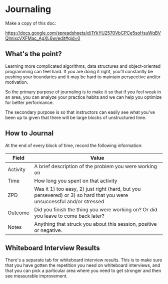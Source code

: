 # Journaling

Make a copy of this doc:

https://docs.google.com/spreadsheets/d/1YkYU2570VbCPCe5soHsuWqBVQlmixcVXFMac_AgXL6w/edit#gid=0

## What's the point?

Learning more complicated algorithms, data structures and object-oriented programming can feel hard.  If you are doing it right, you'll constantly be pushing your boundaries and it may be hard to maintain perspective and/or motivation.

So the primary purpose of journaling is to make it so that if you feel weak in an area, you can analyze your practice habits and we can help you optimize for better performance.

The secondary purpose is so that instructors can easily see what you've been up to given that there will be large blocks of unstructured time.

## How to Journal

At the end of every block of time, record the following information:

Field | Value
------|------
Activity | A brief description of the problem you were working on
Time | How long you spent on that activity
ZPD | Was it 1) too easy, 2) just right (hard, but you persevered) or 3) so hard that you were unsuccessful and/or stressed
Outcome | Did you finish the thing you were working on?  Or did you leave to come back later?
Notes | Anything that struck you about this session, positive or negative.

## Whiteboard Interview Results

There's a separate tab for whiteboard interview results.  This is to make sure that you have gotten the repetition you need on whiteboard interviews, and that you can pick a particular area where you need to get stronger and then see measurable improvement.
